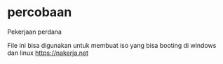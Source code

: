 # percobaan
Pekerjaan perdana

File ini bisa digunakan untuk membuat iso yang bisa booting di windows dan linux https://nakerja.net
